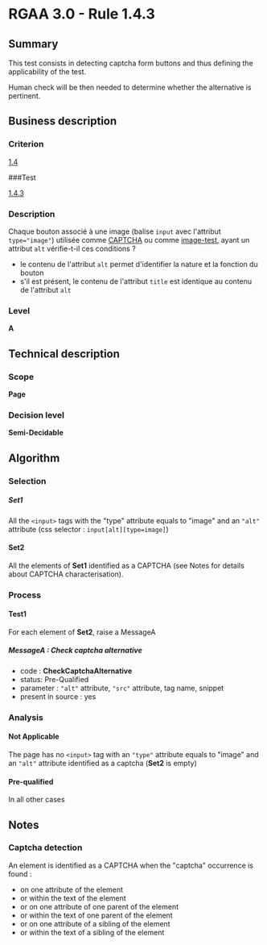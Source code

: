 # RGAA 3.0 -  Rule 1.4.3

## Summary

This test consists in detecting captcha form buttons and thus defining the applicability of the test.

Human check will be then needed to determine whether the alternative is pertinent.

## Business description

### Criterion

[1.4](http://disic.github.io/rgaa_referentiel_en/RGAA3.0_Criteria_English_version_v1.html#crit-1-4)

###Test

[1.4.3](http://disic.github.io/rgaa_referentiel_en/RGAA3.0_Criteria_English_version_v1.html#test-1-4-3)

### Description

Chaque bouton associ&eacute; &agrave; une image (balise `input` avec l'attribut `type="image"`) utilis&eacute;e comme <a href="http://references.modernisation.gouv.fr/referentiel-technique-0#mcaptcha">CAPTCHA</a> ou comme <a href="http://references.modernisation.gouv.fr/referentiel-technique-0#mimgTest">image-test</a>, ayant un attribut `alt` v&eacute;rifie-t-il ces conditions ? 
 
 * le contenu de l'attribut `alt` permet d'identifier la nature et la fonction du bouton 
 * s'il est pr&eacute;sent, le contenu de l'attribut `title` est identique au contenu de l'attribut `alt` 


### Level

**A**

## Technical description

### Scope

**Page**

### Decision level

**Semi-Decidable**

## Algorithm

### Selection

##### Set1

All the `<input>` tags with the "type" attribute equals to "image" and an `"alt"` attribute (css selector : `input[alt][type=image]`)

#### Set2

All the elements of **Set1** identified as a CAPTCHA (see Notes for details about CAPTCHA characterisation).

### Process

#### Test1

For each element of **Set2**, raise a MessageA

##### MessageA : Check captcha alternative

-    code : **CheckCaptchaAlternative** 
-    status: Pre-Qualified
-    parameter : `"alt"` attribute, `"src"` attribute, tag name, snippet
-    present in source : yes

### Analysis

#### Not Applicable

The page has no `<input>` tag with an `"type"` attribute equals to "image" and an `"alt"` attribute identified as a captcha (**Set2** is empty)

#### Pre-qualified

In all other cases

## Notes

### Captcha detection

An element is identified as a CAPTCHA when the "captcha" occurrence is found :

- on one attribute of the element
- or within the text of the element
- or on one attribute of one parent of the element
- or within the text of one parent of the element
- or on one attribute of a sibling of the element
- or within the text of a sibling of the element
